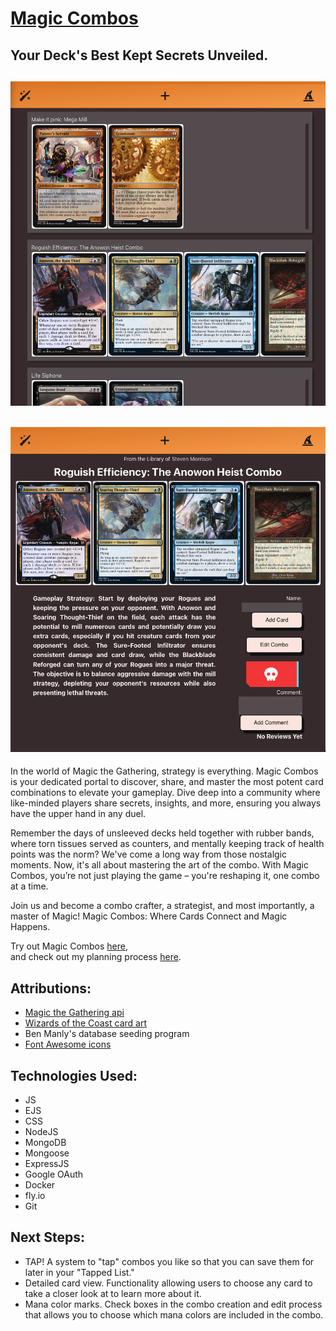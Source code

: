 
# [Magic Combos](https://magic-combos.fly.dev/) 

## Your Deck's Best Kept Secrets Unveiled.

![Alt text](<public/images/Screenshot 2023-09-27 at 11.47.27 PM.png>)
-
![Alt text](<public/images/Screenshot 2023-09-28 at 12.40.27 AM.png>)
-

In the world of Magic the Gathering, strategy is everything. Magic Combos is your dedicated portal to discover, share, and master the most potent card combinations to elevate your gameplay. Dive deep into a community where like-minded players share secrets, insights, and more, ensuring you always have the upper hand in any duel.


Remember the days of unsleeved decks held together with rubber bands, where torn tissues served as counters, and mentally keeping track of health points was the norm? We've come a long way from those nostalgic moments. Now, it's all about mastering the art of the combo. With Magic Combos, you’re not just playing the game – you're reshaping it, one combo at a time.

Join us and become a combo crafter, a strategist, and most importantly, a master of Magic! Magic Combos: Where Cards Connect and Magic Happens.

  
Try out Magic Combos [here](https://magic-combos.fly.dev/),  
and check out my planning process [here](https://trello.com/b/6eNeHDoP/magic-combos).  

**Attributions**:
- 
- [Magic the Gathering api](https://docs.magicthegathering.io/)
- [Wizards of the Coast card art](https://company.wizards.com/en)
- Ben Manly's database seeding program
- [Font Awesome icons](https://fontawesome.com/)

**Technologies Used**:
-
- JS
- EJS
- CSS
- NodeJS
- MongoDB
- Mongoose
- ExpressJS
- Google OAuth
- Docker
- fly.io
- Git

**Next Steps**:
- 

- TAP! A system to "tap" combos you like so that you can save them for later in your "Tapped List."
- Detailed card view. Functionality allowing users to choose any card to take a closer look at to learn more about it.
- Mana color marks. Check boxes in the combo creation and edit process that allows you to choose which mana colors are included in the combo.